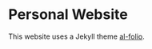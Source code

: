 # Personal Website

This website uses a Jekyll theme [al-folio](https://github.com/alshedivat/al-folio).
